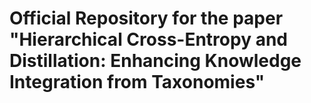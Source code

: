 # Official Repository for the paper "Hierarchical Cross-Entropy and Distillation: Enhancing Knowledge Integration from Taxonomies"

